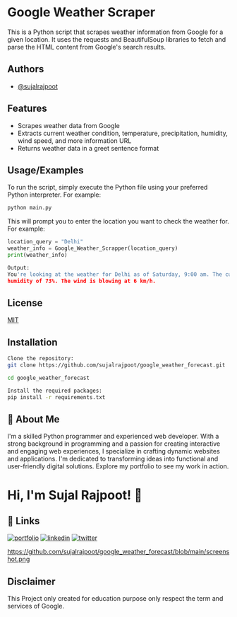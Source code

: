 
# Google Weather Scraper

This is a Python script that scrapes weather information from Google for a given location. It uses the requests and BeautifulSoup libraries to fetch and parse the HTML content from Google's search results.
## Authors

- [@sujalrajpoot](https://github.com/sujalrajpoot)


## Features

- Scrapes weather data from Google
- Extracts current weather condition, temperature, precipitation, humidity, wind speed, and more information URL
- Returns weather data in a greet sentence format

## Usage/Examples
To run the script, simply execute the Python file using your preferred Python interpreter. For example:

```python
python main.py
```

This will prompt you to enter the location you want to check the weather for. For example:

```python
location_query = "Delhi"
weather_info = Google_Weather_Scrapper(location_query)
print(weather_info)

Output:
You're looking at the weather for Delhi as of Saturday, 9:00 am. The current temperature is 31 Degrees Celsius, or 87 Degrees Fahrenheit. The weather is Haze. The precipitation level is 12%, with a 
humidity of 73%. The wind is blowing at 6 km/h.
```


## License

[MIT](https://choosealicense.com/licenses/mit/)


## Installation


```bash
Clone the repository:
git clone https://github.com/sujalrajpoot/google_weather_forecast.git

cd google_weather_forecast

Install the required packages: 
pip install -r requirements.txt
```
    
## 🚀 About Me
I'm a skilled Python programmer and experienced web developer. With a strong background in programming and a passion for creating interactive and engaging web experiences, I specialize in crafting dynamic websites and applications. I'm dedicated to transforming ideas into functional and user-friendly digital solutions. Explore my portfolio to see my work in action.
# Hi, I'm Sujal Rajpoot! 👋


## 🔗 Links
[![portfolio](https://img.shields.io/badge/my_portfolio-000?style=for-the-badge&logo=ko-fi&logoColor=white)](https://sujalrajpoot.netlify.app/)
[![linkedin](https://img.shields.io/badge/linkedin-0A66C2?style=for-the-badge&logo=linkedin&logoColor=white)](https://www.linkedin.com/in/sujal-rajpoot-469888305/)
[![twitter](https://img.shields.io/badge/twitter-1DA1F2?style=for-the-badge&logo=twitter&logoColor=white)](https://twitter.com/sujalrajpoot70)

https://github.com/sujalrajpoot/google_weather_forecast/blob/main/screenshot.png

## Disclaimer
This Project only created for education purpose only respect the term and services of Google.
